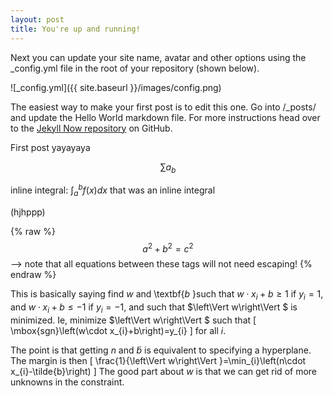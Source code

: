 ```yaml
---
layout: post
title: You're up and running!
---
```


Next you can update your site name, avatar and other options using the _config.yml file in the root of your repository (shown below).

![_config.yml]({{ site.baseurl }}/images/config.png)

The easiest way to make your first post is to edit this one. Go into /_posts/ and update the Hello World markdown file. For more instructions head over to the [Jekyll Now repository](https://github.com/barryclark/jekyll-now) on GitHub.

First post yayayaya

<script type="text/javascript" async
  src="https://cdn.mathjax.org/mathjax/latest/MathJax.js?config=TeX-MML-AM_CHTML">
</script>

$$\sum a_b$$

inline integral: $\int_a^b f(x) dx$ that was an inline integral

\(hjhppp\)

 {% raw %}
  $$a^2 + b^2 = c^2$$ --> note that all equations between these tags will not need escaping! 
 {% endraw %}



This is basically saying find $w$ and \textbf{$b$ }such that $w\cdot x_{i}+b\geq1$
if $y_{i}=1$, and $w\cdot x_{i}+b\leq-1$ if $y_{i}=-1$, and such
that $\left\Vert w\right\Vert $ is minimized. Ie, minimize $\left\Vert w\right\Vert $
such that 
\[
\mbox{sgn}\left(w\cdot x_{i}+b\right)=y_{i}
\]
for all $i$.

The point is that getting $n$ and $\tilde{b}$ is equivalent to specifying
a hyperplane. The margin is then 
\[
\frac{1}{\left\Vert w\right\Vert }=\min_{i}\left(n\cdot x_{i}-\tilde{b}\right)
\]
The good part about $w$ is that we can get rid of more unknowns in
the constraint. 

